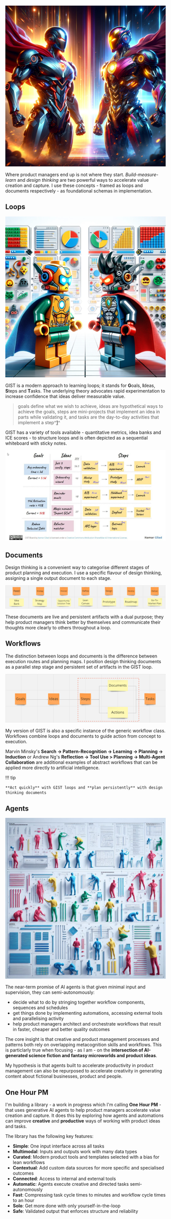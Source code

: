 ![Hero](assets/hero_1.png)

Where product managers end up is not where they start. _Build-measure-learn_ and _design thinking_ are two powerful ways to accelerate value creation and capture. I use these concepts - framed as loops and documents respectively - as foundational schemas in implementation.

## Loops

![Step](assets/hero_4.png)

GIST is a modern approach to learning loops; it stands for **G**oals, **I**deas, **S**teps and **T**asks. The underlying theory advocates rapid experimentation to increase confidence that ideas deliver measurable value.

> goals define what we wish to achieve, ideas are hypothetical ways to achieve the goals, steps are mini-projects that implement an idea in parts while validating it, and tasks are the day-to-day activities that implement a step^[1](https://itamargilad.com/book-evidence-guided/)^

GIST has a variety of tools available - quantitative metrics, idea banks and ICE scores - to structure loops and is often depicted as a sequential whiteboard with sticky notes.

![GIST](assets/gist_1.jpg)

## Documents

Design thinking is a convenient way to categorise different stages of product planning and execution. I use a specific flavour of design thinking, assigning a single output document to each stage.

![designthinking](assets/designthinking_2.png)

These documents are live and persistent artifacts with a dual purpose; they help product managers think better by themselves and communicate their thoughts more clearly to others throughout a loop.

## Workflows

The distinction between loops and documents is the difference between execution routes and planning maps. I position design thinking documents as a parallel step stage and persistent set of artifacts in the GIST loop.

![Modified GIST](assets/designthinking_3.png)

My version of GIST is also a specific instance of the generic workflow class. Workflows combine loops and documents to guide action from concept to execution.

Marvin Minsky's **Search -> Pattern-Recognition -> Learning -> Planning -> Induction** or Andrew Ng's **Reflection -> Tool Use > Planning -> Multi-Agent Collaboration** are additional examples of abstract workflows that can be applied more directly to artificial intelligence.

!!! tip

    **Act quickly** with GIST loops and **plan persistently** with design thinking documents

## Agents

![Agents](assets/clones_1.jpg)

The near-term promise of AI agents is that given minimal input and supervision, they can semi-autonomously:

- decide what to do by stringing together workflow components, sequences and schedules
- get things done by implementing automations, accessing external tools and parallelising activity
- help product managers architect and orchestrate workflows that result in faster, cheaper and better quality outcomes

The core insight is that creative and product management processes and patterns both rely on overlapping metacognition skills and workflows. This is particlarly true when focusing - as I am - on the **intersection of AI-generated science fiction and fantasy microworlds and product ideas**.

My hypothesis is that agents built to accelerate productivity in product management can also be repurposed to accelerate creativity in generating content about fictional businesses, product and people.

## One Hour PM

I'm building a library - a work in progress which I'm calling **One Hour PM** - that uses generative AI agents to help product managers accelerate value creation and capture. It does this by exploring how agents and automations can improve **creative** and **productive** ways of working with product ideas and tasks.

The library has the following key features:

- **Simple**: One input interface across all tasks
- **Multimodal**: Inputs and outputs work with many data types
- **Curated**: Modern product tools and templates selected with a bias for lean workflows
- **Contextual**: Add custom data sources for more specific and specialised outcomes
- **Connected**: Access to internal and external tools
- **Automatic**: Agents execute creative and directed tasks semi-autonomously
- **Fast**: Compressing task cycle times to minutes and workflow cycle times to an hour
- **Solo**: Get more done with only yourself-in-the-loop
- **Safe**: Validated output that enforces structure and reliability
